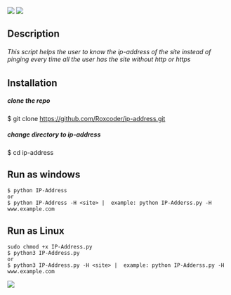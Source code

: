 <p align=center>

<a target="_blank" href="https://www.python.org/downloads/" title="Python version"><img src="https://img.shields.io/badge/python-%3E=_3.6-green.svg"></a>
<a target="_blank" href="https://twitter.com/saudalminqah" title="My profile on twitter"><img src="https://img.shields.io/twitter/url/http/shields.io.svg?style=social"></a>

</p>

## Description

###### This script helps the user to know the ip-address of the site instead of pinging every time all the user has the site without http or https

## Installation 

##### clone the repo
$ git clone https://github.com/Roxcoder/ip-address.git

##### change directory to ip-address
$ cd ip-address

## Run as windows

```
$ python IP-Address
or 
$ python IP-Address -H <site> |  example: python IP-Adderss.py -H www.example.com
```

## Run as Linux
```
sudo chmod +x IP-Address.py
$ python3 IP-Address.py
or 
$ python3 IP-Address.py -H <site> |  example: python IP-Adderss.py -H www.example.com
```

<img src="https://raw.githubusercontent.com/Roxcoder/ip-address/main/Capture.JPG" alte=Capture>



